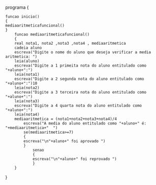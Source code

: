 programa
{
	
	funcao inicio()
	{
	mediaaritmeticafuncional()		
	}
		funcao mediaaritmeticafuncional()
		{
		real nota1, nota2 ,nota3 ,nota4 , mediaaritmetica	
		cadeia aluno
		escreva("Digite o nome do aluno que deseja verificar a media aritmetica: ")
		leia(aluno)
		escreva("Digite a 1 primeita nota do aluno entitulado como "+aluno+":")
		leia(nota1)
		escreva("Digite a 2 segunda nota do aluno entitulado como "+aluno+":")10
		leia(nota2)
		escreva("Digite a 3 terceira nota do aluno entitulado como "+aluno+":")
		leia(nota3)
		escreva("Digite a 4 quarta nota do aluno entitulado como "+aluno+":")
		leia(nota4)
		mediaaritmetica = (nota1+nota2+nota3+nota4)/4
			escreva("A media do aluno entitulado como "+aluno+" é: "+mediaaritmetica+"  ")
			se(mediaaritmetica>=7)
			{	
			escreva("\n"+aluno+" foi aprovado ")
			}
				senao 
				{
				escreva("\n"+aluno+" foi reprovado ")
				}
		}
}
